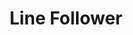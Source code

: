 ---
layout: past-project
title: Line Follower
categories: projects past
permalink: /:categories/:title
order: 4
---